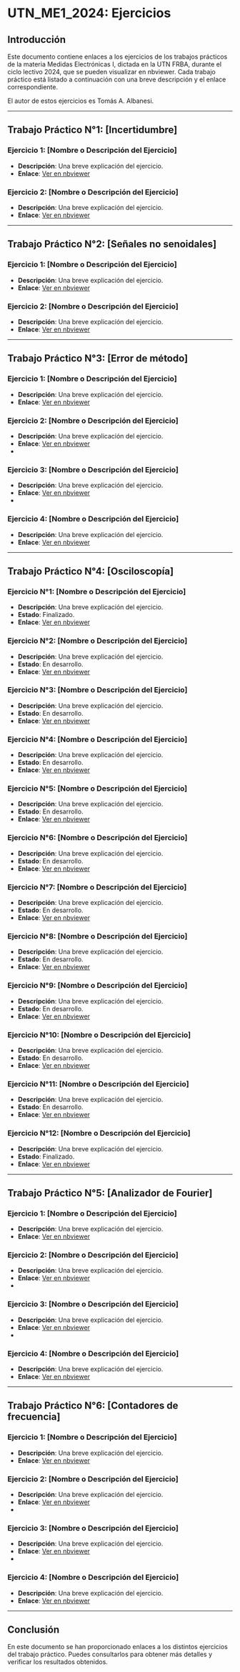 # UTN_ME1_2024: Ejercicios

## Introducción

Este documento contiene enlaces a los ejercicios de los trabajos prácticos de la materia Medidas Electrónicas I, dictada en la UTN FRBA, durante el ciclo lectivo 2024, que se pueden visualizar en nbviewer. Cada trabajo práctico está listado a continuación con una breve descripción y el enlace correspondiente.

El autor de estos ejercicios es Tomás A. Albanesi.

---

## Trabajo Práctico N°1: [Incertidumbre]

### Ejercicio 1: [Nombre o Descripción del Ejercicio]
- **Descripción**: Una breve explicación del ejercicio.
- **Enlace**: [Ver en nbviewer](https://nbviewer.org/github/tomasalbanesi/UTN_ME1_2024/blob/master/Ejercicios/TP1_Incertidumbre/ME1_GE2024_TP1EJ1.ipynb)

### Ejercicio 2: [Nombre o Descripción del Ejercicio]
- **Descripción**: Una breve explicación del ejercicio.
- **Enlace**: [Ver en nbviewer](https://nbviewer.org/github/tomasalbanesi/UTN_ME1_2024/blob/master/Ejercicios/TP1_Incertidumbre/ME1_GE2024_TP1EJ2.ipynb)


---

## Trabajo Práctico N°2: [Señales no senoidales]

### Ejercicio 1: [Nombre o Descripción del Ejercicio]
- **Descripción**: Una breve explicación del ejercicio.
- **Enlace**: [Ver en nbviewer](https://nbviewer.org/github/tomasalbanesi/UTN_ME1_2024/blob/master/Ejercicios/TP2_SeñalesNoSenoidales/ME1_GE2024_TP2EJ1.ipynb)

### Ejercicio 2: [Nombre o Descripción del Ejercicio]
- **Descripción**: Una breve explicación del ejercicio.
- **Enlace**: [Ver en nbviewer](https://nbviewer.org/github/tomasalbanesi/UTN_ME1_2024/blob/master/Ejercicios/TP2_SeñalesNoSenoidales/ME1_GE2024_TP2EJ2.ipynb)

---

## Trabajo Práctico N°3: [Error de método]

### Ejercicio 1: [Nombre o Descripción del Ejercicio]
- **Descripción**: Una breve explicación del ejercicio.
- **Enlace**: [Ver en nbviewer](https://nbviewer.org/github/tomasalbanesi/UTN_ME1_2024/blob/master/Ejercicios/TP3_ErrorDeMetodo/ME1_GE2024_TP3EJ1.ipynb)

### Ejercicio 2: [Nombre o Descripción del Ejercicio]
- **Descripción**: Una breve explicación del ejercicio.
- **Enlace**: [Ver en nbviewer](https://nbviewer.org/github/tomasalbanesi/UTN_ME1_2024/blob/master/Ejercicios/TP3_ErrorDeMetodo/ME1_GE2024_TP3EJ2.ipynb)
- 
### Ejercicio 3: [Nombre o Descripción del Ejercicio]
- **Descripción**: Una breve explicación del ejercicio.
- **Enlace**: [Ver en nbviewer](https://nbviewer.org/github/tomasalbanesi/UTN_ME1_2024/blob/master/Ejercicios/TP3_ErrorDeMetodo/ME1_GE2024_TP3EJ3.ipynb)
- 
### Ejercicio 4: [Nombre o Descripción del Ejercicio]
- **Descripción**: Una breve explicación del ejercicio.
- **Enlace**: [Ver en nbviewer](https://nbviewer.org/github/tomasalbanesi/UTN_ME1_2024/blob/master/Ejercicios/TP3_ErrorDeMetodo/ME1_GE2024_TP3EJ4.ipynb)

---

## Trabajo Práctico N°4: [Osciloscopía]

### Ejercicio N°1: [Nombre o Descripción del Ejercicio]
- **Descripción**: Una breve explicación del ejercicio.
- **Estado**: Finalizado.
- **Enlace**: [Ver en nbviewer](https://nbviewer.org/github/tomasalbanesi/UTN_ME1_2024/blob/master/Ejercicios/TP4_Osciloscopia/ME1_GE2024_TP4EJ1.ipynb)

### Ejercicio N°2: [Nombre o Descripción del Ejercicio]
- **Descripción**: Una breve explicación del ejercicio.
- **Estado**: En desarrollo.
- **Enlace**: [Ver en nbviewer](https://nbviewer.org/github/tomasalbanesi/UTN_ME1_2024/blob/master/Ejercicios/TP4_Osciloscopia/ME1_GE2024_TP4EJ2.ipynb)

### Ejercicio N°3: [Nombre o Descripción del Ejercicio]
- **Descripción**: Una breve explicación del ejercicio.
- **Estado**: En desarrollo.
- **Enlace**: [Ver en nbviewer](https://nbviewer.org/github/tomasalbanesi/UTN_ME1_2024/blob/master/Ejercicios/TP4_Osciloscopia/ME1_GE2024_TP4EJ3.ipynb)

### Ejercicio N°4: [Nombre o Descripción del Ejercicio]
- **Descripción**: Una breve explicación del ejercicio.
- **Estado**: En desarrollo.
- **Enlace**: [Ver en nbviewer](https://nbviewer.org/github/tomasalbanesi/UTN_ME1_2024/blob/master/Ejercicios/TP4_Osciloscopia/ME1_GE2024_TP4EJ4.ipynb)

### Ejercicio N°5: [Nombre o Descripción del Ejercicio]
- **Descripción**: Una breve explicación del ejercicio.
- **Estado**: En desarrollo.
- **Enlace**: [Ver en nbviewer](https://nbviewer.org/github/tomasalbanesi/UTN_ME1_2024/blob/master/Ejercicios/TP4_Osciloscopia/ME1_GE2024_TP4EJ5.ipynb)

### Ejercicio N°6: [Nombre o Descripción del Ejercicio]
- **Descripción**: Una breve explicación del ejercicio.
- **Estado**: En desarrollo.
- **Enlace**: [Ver en nbviewer](https://nbviewer.org/github/tomasalbanesi/UTN_ME1_2024/blob/master/Ejercicios/TP4_Osciloscopia/ME1_GE2024_TP4EJ6.ipynb)

### Ejercicio N°7: [Nombre o Descripción del Ejercicio]
- **Descripción**: Una breve explicación del ejercicio.
- **Estado**: En desarrollo.
- **Enlace**: [Ver en nbviewer](https://nbviewer.org/github/tomasalbanesi/UTN_ME1_2024/blob/master/Ejercicios/TP4_Osciloscopia/ME1_GE2024_TP4EJ7.ipynb)

### Ejercicio N°8: [Nombre o Descripción del Ejercicio]
- **Descripción**: Una breve explicación del ejercicio.
- **Estado**: En desarrollo.
- **Enlace**: [Ver en nbviewer](https://nbviewer.org/github/tomasalbanesi/UTN_ME1_2024/blob/master/Ejercicios/TP4_Osciloscopia/ME1_GE2024_TP4EJ8.ipynb)

### Ejercicio N°9: [Nombre o Descripción del Ejercicio]
- **Descripción**: Una breve explicación del ejercicio.
- **Estado**: En desarrollo.
- **Enlace**: [Ver en nbviewer](https://nbviewer.org/github/tomasalbanesi/UTN_ME1_2024/blob/master/Ejercicios/TP4_Osciloscopia/ME1_GE2024_TP4EJ9.ipynb)

### Ejercicio N°10: [Nombre o Descripción del Ejercicio]
- **Descripción**: Una breve explicación del ejercicio.
- **Estado**: En desarrollo.
- **Enlace**: [Ver en nbviewer](https://nbviewer.org/github/tomasalbanesi/UTN_ME1_2024/blob/master/Ejercicios/TP4_Osciloscopia/ME1_GE2024_TP4EJ10.ipynb)

### Ejercicio N°11: [Nombre o Descripción del Ejercicio]
- **Descripción**: Una breve explicación del ejercicio.
- **Estado**: En desarrollo.
- **Enlace**: [Ver en nbviewer](https://nbviewer.org/github/tomasalbanesi/UTN_ME1_2024/blob/master/Ejercicios/TP4_Osciloscopia/ME1_GE2024_TP4EJ11.ipynb)

### Ejercicio N°12: [Nombre o Descripción del Ejercicio]
- **Descripción**: Una breve explicación del ejercicio.
- **Estado**: Finalizado.
- **Enlace**: [Ver en nbviewer](https://nbviewer.org/github/tomasalbanesi/UTN_ME1_2024/blob/master/Ejercicios/TP4_Osciloscopia/ME1_GE2024_TP4EJ12.ipynb)

---

## Trabajo Práctico N°5: [Analizador de Fourier]

### Ejercicio 1: [Nombre o Descripción del Ejercicio]
- **Descripción**: Una breve explicación del ejercicio.
- **Enlace**: [Ver en nbviewer](https://nbviewer.org/github/tomasalbanesi/UTN_ME1_2024/blob/master/Ejercicios/TP5_AnalizadorFourier/ME1_GE2024_TP5EJ1.ipynb)

### Ejercicio 2: [Nombre o Descripción del Ejercicio]
- **Descripción**: Una breve explicación del ejercicio.
- **Enlace**: [Ver en nbviewer](https://nbviewer.org/github/tomasalbanesi/UTN_ME1_2024/blob/master/Ejercicios/TP5_AnalizadorFourier/ME1_GE2024_TP5EJ2.ipynb)
- 
### Ejercicio 3: [Nombre o Descripción del Ejercicio]
- **Descripción**: Una breve explicación del ejercicio.
- **Enlace**: [Ver en nbviewer](https://nbviewer.org/github/tomasalbanesi/UTN_ME1_2024/blob/master/Ejercicios/TP5_AnalizadorFourier/ME1_GE2024_TP5EJ3.ipynb)
- 
### Ejercicio 4: [Nombre o Descripción del Ejercicio]
- **Descripción**: Una breve explicación del ejercicio.
- **Enlace**: [Ver en nbviewer](https://nbviewer.org/github/tomasalbanesi/UTN_ME1_2024/blob/master/Ejercicios/TP5_AnalizadorFourier/ME1_GE2024_TP5EJ4.ipynb)

---

## Trabajo Práctico N°6: [Contadores de frecuencia]

### Ejercicio 1: [Nombre o Descripción del Ejercicio]
- **Descripción**: Una breve explicación del ejercicio.
- **Enlace**: [Ver en nbviewer](https://nbviewer.org/github/tomasalbanesi/UTN_ME1_2024/blob/master/Ejercicios/TP6_ContadorFrecuencia/ME1_GE2024_TP6EJ1.ipynb)

### Ejercicio 2: [Nombre o Descripción del Ejercicio]
- **Descripción**: Una breve explicación del ejercicio.
- **Enlace**: [Ver en nbviewer](https://nbviewer.org/github/tomasalbanesi/UTN_ME1_2024/blob/master/Ejercicios/TP6_ContadorFrecuencia/ME1_GE2024_TP6EJ2.ipynb)
- 
### Ejercicio 3: [Nombre o Descripción del Ejercicio]
- **Descripción**: Una breve explicación del ejercicio.
- **Enlace**: [Ver en nbviewer](https://nbviewer.org/github/tomasalbanesi/UTN_ME1_2024/blob/master/Ejercicios/TP6_ContadorFrecuencia/ME1_GE2024_TP6EJ3.ipynb)
- 
### Ejercicio 4: [Nombre o Descripción del Ejercicio]
- **Descripción**: Una breve explicación del ejercicio.
- **Enlace**: [Ver en nbviewer](https://nbviewer.org/github/tomasalbanesi/UTN_ME1_2024/blob/master/Ejercicios/TP6_ContadorFrecuencia/ME1_GE2024_TP6EJ4.ipynb)

---

## Conclusión

En este documento se han proporcionado enlaces a los distintos ejercicios del trabajo práctico. Puedes consultarlos para obtener más detalles y verificar los resultados obtenidos.

